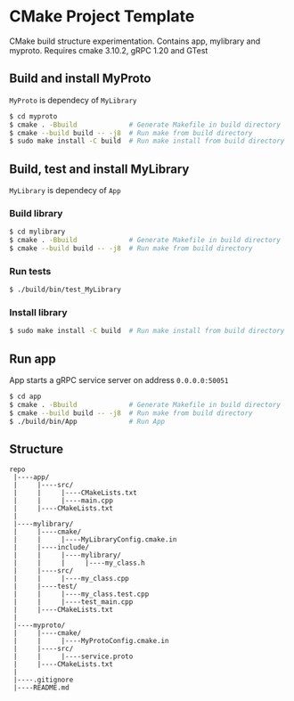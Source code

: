 # CMake Project Template
CMake build structure experimentation. Contains app, mylibrary and myproto. Requires cmake 3.10.2, gRPC 1.20 and GTest

## Build and install MyProto
```MyProto``` is dependecy of ```MyLibrary```
```bash
$ cd myproto
$ cmake . -Bbuild             # Generate Makefile in build directory
$ cmake --build build -- -j8  # Run make from build directory
$ sudo make install -C build  # Run make install from build directory
```

## Build, test and install MyLibrary
```MyLibrary``` is dependecy of ```App```

### Build library
```bash
$ cd mylibrary
$ cmake . -Bbuild             # Generate Makefile in build directory
$ cmake --build build -- -j8  # Run make from build directory
```

### Run tests
```bash
$ ./build/bin/test_MyLibrary
```

### Install library
```bash
$ sudo make install -C build  # Run make install from build directory
```

## Run app
App starts a gRPC service server on address ```0.0.0.0:50051```
```bash
$ cd app
$ cmake . -Bbuild             # Generate Makefile in build directory
$ cmake --build build -- -j8  # Run make from build directory
$ ./build/bin/App             # Run App
```

## Structure
```
repo
 |----app/
 |     |----src/
 |     |     |----CMakeLists.txt
 |     |     |----main.cpp
 |     |----CMakeLists.txt
 |
 |----mylibrary/
 |     |----cmake/
 |     |     |----MyLibraryConfig.cmake.in
 |     |----include/
 |     |     |----mylibrary/
 |     |     |     |----my_class.h
 |     |----src/
 |     |     |----my_class.cpp
 |     |----test/
 |     |     |----my_class.test.cpp
 |     |     |----test_main.cpp
 |     |----CMakeLists.txt
 |
 |----myproto/
 |     |----cmake/
 |     |     |----MyProtoConfig.cmake.in
 |     |----src/
 |     |     |----service.proto
 |     |----CMakeLists.txt
 |
 |----.gitignore
 |----README.md
```
